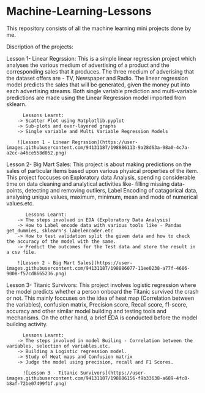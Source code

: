 # Machine-Learning-Lessons
This repository consists of all the machine learning mini projects done by me.

Discription of the projects:

Lesson 1- Linear Regrssion:
          This is a simple linear regression project which analyses the various medium of advertising of a product and the corresponding sales that it produces. The three medium of adverising that the dataset offers are - TV, Newspaper and Radio. The linear regression model predicts the sales that will be generated, given the money put into each advertising streams. Both single variable prediction and multi-variable predictions are made using the Linear Regression model imported from sklearn.
          
          Lessons Learnt:
        -> Scatter Plot using Matplotlib.pyplot
        -> Sub-plots and over-layered graphs
        -> Single variable and Multi Variable Regression Models
        
        ![Lesson 1 - Linear Regrssion](https://user-images.githubusercontent.com/94131187/198886113-9a28d63a-98a0-4c7a-a2cc-a46ce558d052.png)

 
Lesson 2- Big Mart Sales:
        This project is about making predictions on the sales of particular items based upon various physical properties of the item. This project foccuses on Exploratory data Analysis, spending considerable time on data cleaning and analytical activities like- filling missing data-points, detecting and removing outliers, Label Encoding of catagorical data, analysing unique values, maximum, minimum, mean and mode of numerical values.etc.  
        
           Lessons Learnt:
        -> The steps involved in EDA (Exploratory Data Analysis)
        -> How to Label encode data with various tools like - Pandas get_dummies, sklearn's labelencoder.etc
        -> How to test validation split the given data and how to check the accuracy of the model with the same.
        -> Predict the outcomes for the Test data and store the result in a csv file. 
        
        ![Lesson 2 - Big Mart Sales](https://user-images.githubusercontent.com/94131187/198886077-11ee0238-a77f-4686-9008-f57cd8665236.png)

        
Lesson 3- Titanic Survivors:
          This project involves logistic regression where the model predicts whether a person onboard the Titanic survived the crash or not. This mainly foccuses on the idea of heat map (Correlation between the variables), confusion matrix, Precision score, Recall score, f1-score, accuracy and other similar model building and testing tools and mechanisms. On the other hand, a brief EDA is conducted before the model building activity.
          
          Lessons Learnt:
        -> The steps involved in model Builing - Correlation between the variables, selection of variables.etc.
        -> Building a Logistic regression model.
        -> Study of Heat maps and Confusion matrix
        -> Judge the model using precision, recall and F1 Scores.
        
          ![Lesson 3 - Titanic Survivors](https://user-images.githubusercontent.com/94131187/198886156-f9b33638-a689-4fc8-b8af-72be07499fbf.png)


          
